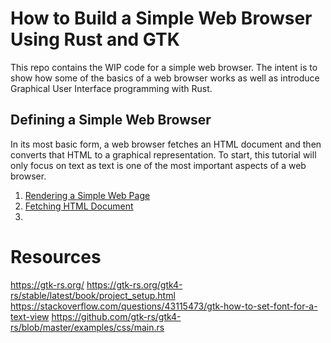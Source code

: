 # How to Build a Simple Web Browser Using Rust and GTK

This repo contains the WIP code for a simple web browser.  The intent is to show how some of the basics of a web browser works as well as introduce Graphical User Interface programming with Rust.  

## Defining a Simple Web Browser

In its most basic form, a web browser fetches an HTML document and then converts that HTML to a graphical representation.  To start, this tutorial will only focus on text as text is one of the most important aspects of a web browser.

1. [Rendering a Simple Web Page](/tutorial/01-gui/Readme.md)
2. [Fetching HTML Document](/tutorial/02-fetching-html/Readme.md)
3. 

# Resources

https://gtk-rs.org/
https://gtk-rs.org/gtk4-rs/stable/latest/book/project_setup.html
https://stackoverflow.com/questions/43115473/gtk-how-to-set-font-for-a-text-view
https://github.com/gtk-rs/gtk4-rs/blob/master/examples/css/main.rs